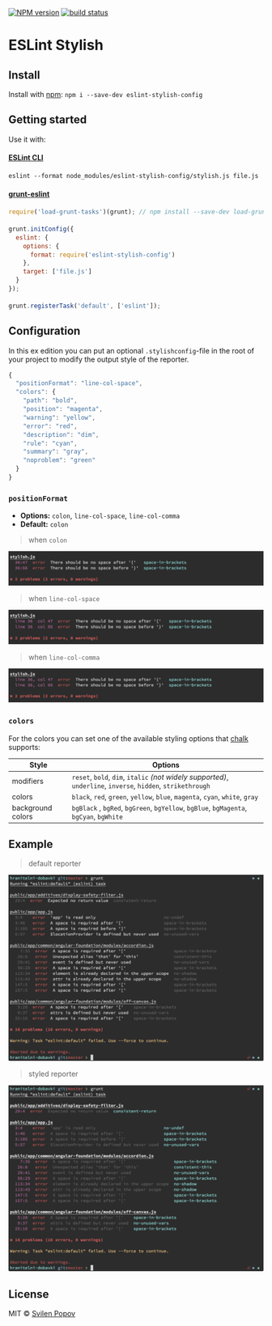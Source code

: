 [![NPM version][npm-image]][npm-url]
[![build status][travis-image]][travis-url]

# ESLint Stylish

## Install

Install with [npm](https://npmjs.org/package/eslint-stylish-config): `npm i --save-dev eslint-stylish-config`

## Getting started

Use it with:

#### [ESLint CLI](https://github.com/eslint/eslint)

```
eslint --format node_modules/eslint-stylish-config/stylish.js file.js
```

#### [grunt-eslint](https://github.com/sindresorhus/grunt-eslint)

```js
require('load-grunt-tasks')(grunt); // npm install --save-dev load-grunt-tasks

grunt.initConfig({
  eslint: {
    options: {
      format: require('eslint-stylish-config')
    },
    target: ['file.js']
  }
});

grunt.registerTask('default', ['eslint']);
```

## Configuration

In this ex edition you can put an optional `.stylishconfig`-file in the root of your project to modify the output style of the reporter.

```js
{
  "positionFormat": "line-col-space",
  "colors": { 
    "path": "bold",
    "position": "magenta",
    "warning": "yellow",
    "error": "red",
    "description": "dim",
    "rule": "cyan",
    "summary": "gray",
    "noproblem": "green"
  }
}
```

### `positionFormat`

* **Options:** `colon`, `line-col-space`, `line-col-comma`
* **Default:** `colon`

> when `colon`

![positionFormat colon](img/position-format-colon.png)

> when `line-col-space`

![positionFormat line-col-space](img/position-format-line-col-space.png)

> when `line-col-comma`

![positionFormat line-col-comma](img/position-format-line-col-comma.png)

### `colors`


For the colors you can set one of the available styling options that [chalk](https://github.com/sindresorhus/chalk) supports:

| Style             | Options                            |
|------------------ | ---------------------------------- |
| modifiers | `reset`, `bold`, `dim`, `italic` *(not widely supported)*, `underline`, `inverse`, `hidden`, `strikethrough` |
| colors | `black`, `red`, `green`, `yellow`, `blue`, `magenta`, `cyan`, `white`, `gray` |
| background colors | `bgBlack` , `bgRed`, `bgGreen`, `bgYellow`, `bgBlue`, `bgMagenta`, `bgCyan`, `bgWhite`

## Example

> default reporter

![default reporter](img/eslint-stylish-default.png)

> styled reporter

![styled reporter](img/eslint-stylish-styled.png)

## License

MIT © [Svilen Popov](https://twitter.com/sgpopov)

[npm-image]: https://img.shields.io/npm/v/eslint-stylish-config.svg?style=flat-square
[npm-url]: https://www.npmjs.com/package/eslint-stylish-config
[travis-image]: https://img.shields.io/travis/svil4ok/eslint-stylish-config/master.svg?style=flat-square
[travis-url]: https://travis-ci.org/svil4ok/eslint-stylish-config

